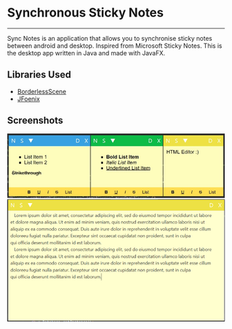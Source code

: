 # Synchronous Sticky Notes
***
Sync Notes is an application that allows you to synchronise sticky notes between android and desktop. Inspired from Microsoft Sticky Notes. This is the desktop app written in Java and made with JavaFX.

## Libraries Used

- [BorderlessScene](https://github.com/NicolasSenetLarson/BorderlessScene)
- [JFoenix](https://github.com/jfoenixadmin/JFoenix)

## Screenshots
<img src="screenshots/sync-notes-05.png" alt="Three Colored Theme"/>
<img src="screenshots/sync-notes-03.png" alt="Expanded View"/>
